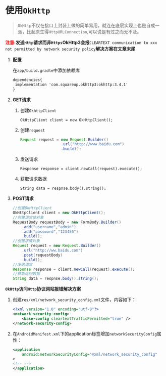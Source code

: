 # 使用`OkHttp`

>   `OkHttp`不仅在接口上封装上做的简单易用，就连在底层实现上也是自成一派，比起原生得`HttpURLConnection`,可以说是有过之而无不及。

**<font color="red">注意:</font>发送`Http`请求而非`Https`OkHttp3会报**`CLEARTEXT communication to xxx not permitted by network security policy`**解决方案在文章末尾**



1. **配置**

   在`app/build.gradle`中添加依赖库

   ```xml
   dependencies{
   	implementation 'com.squareup.okhttp3:okhttp:3.4.1'
   }
   ```

2. **GET请求**

   1. 创建`OkhttpClient`

      `OkHttpClient client = new OkHttpClient();`

   2. 创建`request`

      ```java
      Request request = new Request.Builder()
          				.url("http://www.baidu.com")
          				.build();
      ```

   3. 发送请求

      `Response response = client.newCall(request).execute();`

   4. 获取请求数据

      `String data = respnse.body().string();`

3. **POST请求**

   ```java
   //创建OkHttpClient
   OkHttpClient client = new OkHttpClient();
   //创建请求体对象
   RequestBody requestBody = new FormBody.Builder()
       .add("username","admin")
       .add("password","123456")
       .build();
   //创建求情对象
   Request request = new Request.Builder()
       .url("http://ww.baidu.com")
       .post(requestBody)
       .build();
   //发送请求
   Response response = client.newCall(request).execute();
   //获取返回数据
   String data = respnse.body().string();
   ```




**`OkHttp`访问`Http`协议网站报错解决方案**

1. 创建`res/xml/network_security_config.xml`文件，内容如下：

   ```xml
   <?xml version="1.0" encoding="utf-8"?>
   <network-security-config>
       <base-config cleartextTrafficPermitted="true" />
   </network-security-config>
   ```

2. 在`AndroidManifest.xml`下的application标签增加`networkSecurityConfig`属性：

   ```xml
   <application 
       android:networkSecurityConfig="@xml/network_security_config"
   >
   <!-- -->
   </application>
   ```

   
